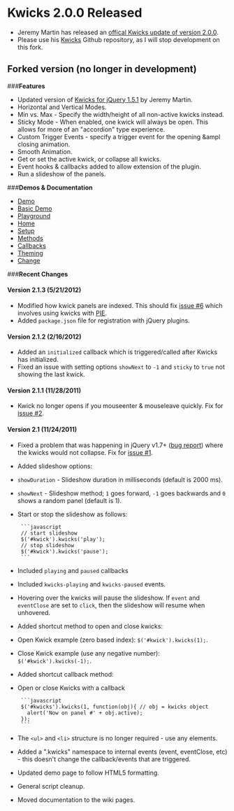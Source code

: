 # Kwicks 2.0.0 Released

* Jeremy Martin has released an [offical Kwicks update of version 2.0.0](http://devsmash.com/blog/kwicks-2-dot-0-dot-0).
* Please use his [Kwicks](https://github.com/jmar777/kwicks) Github repository, as I will stop development on this fork.

## Forked version (no longer in development)

###**Features**

* Updated version of [Kwicks for jQuery 1.5.1](http://www.jeremymartin.name/projects.php?project=kwicks) by Jeremy Martin.
* Horizontal and Vertical Modes.
* Min vs. Max - Specify the width/height of all non-active kwicks instead.
* Sticky Mode - When enabled, one kwick will always be open. This allows for more of an "accordion" type experience.
* Custom Trigger Events - specify a trigger event for the opening &ampl closing animation.
* Smooth Animation.
* Get or set the active kwick, or collapse all kwicks.
* Event hooks &amp; callbacks added to allow extension of the plugin.
* Run a slideshow of the panels.

###**Demos &amp; Documentation**
* [Demo](http://mottie.github.com/Kwicks)
* [Basic Demo](http://mottie.github.com/Kwicks/basic.html)
* [Playground](http://jsfiddle.net/Mottie/DGEQn/)
* [Home](https://github.com/Mottie/Kwicks/wiki)
* [Setup](https://github.com/Mottie/Kwicks/wiki/Setup)
* [Methods](https://github.com/Mottie/Kwicks/wiki/Methods)
* [Callbacks](https://github.com/Mottie/Kwicks/wiki/Callbacks)
* [Theming](https://github.com/Mottie/Kwicks/wiki/Theming)
* [Change](https://github.com/Mottie/Kwicks/wiki/Change)

###**Recent Changes**

#### Version 2.1.3 (5/21/2012)

* Modified how kwick panels are indexed. This should fix [issue #6](https://github.com/Mottie/Kwicks/issues/6) which involves using kwicks with [PIE](http://css3pie.com/).
* Added `package.json` file for registration with jQuery plugins. 

#### Version 2.1.2 (2/16/2012)

* Added an `initialized` callback which is triggered/called after Kwicks has initialized.
* Fixed an issue with setting options `showNext` to `-1` and `sticky` to `true` not showing the last kwick.

#### Version 2.1.1 (11/28/2011)

* Kwick no longer opens if you mouseenter & mouseleave quickly. Fix for [issue #2](https://github.com/Mottie/Kwicks/issues/2).

#### Version 2.1 (11/24/2011)

* Fixed a problem that was happening in jQuery v1.7+ ([bug report](https://github.com/Mottie/Kwicks/issues/1)) where the kwicks would not collapse. Fix for [issue #1](https://github.com/Mottie/Kwicks/issues/1).
* Added slideshow options:
 * `showDuration` - Slideshow duration in milliseconds (default is 2000 ms).
 * `showNext` - Slideshow method; `1` goes forward, `-1` goes backwards and `0` shows a random panel (default is 1).
 * Start or stop the slideshow as follows:

        ```javascript
        // start slideshow
        $('#kwick').kwicks('play');
        // stop slideshow
        $('#kwick').kwicks('pause');
        ```

 * Included `playing` and `paused` callbacks
 * Included `kwicks-playing` and `kwicks-paused` events.
 * Hovering over the kwicks will pause the slideshow. If `event` and `eventClose` are set to `click`, then the slideshow will resume when unhovered.
* Added shortcut method to open and close kwicks:
 * Open Kwick example (zero based index): `$('#kwick').kwicks(1);`.
 * Close Kwick example (use any negative number): `$('#kwick').kwicks(-1);`.
* Added shortcut callback method:
 * Open or close Kwicks with a callback

        ```javascript
        $('#kwicks').kwicks(1, function(obj){ // obj = kwicks object
          alert('Now on panel #' + obj.active);
        });
        ```

* The `<ul>` and `<li>` structure is no longer required - use any elements.
* Added a ".kwicks" namespace to internal events (event, eventClose, etc) - this doesn't change the callback/events that are triggered.
* Updated demo page to follow HTML5 formatting.
* General script cleanup.
* Moved documentation to the wiki pages.
